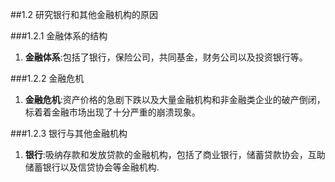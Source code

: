 ##1.2 研究银行和其他金融机构的原因

###1.2.1 金融体系的结构

1. **金融体系**:包括了银行，保险公司，共同基金，财务公司以及投资银行等。

###1.2.2 金融危机

1. **金融危机**:资产价格的急剧下跌以及大量金融机构和非金融类企业的破产倒闭，标着着金融市场出现了十分严重的崩溃现象。

###1.2.3 银行与其他金融机构

1. **银行**:吸纳存款和发放贷款的金融机构，包括了商业银行，储蓄贷款协会，互助储蓄银行以及信贷协会等金融机构.




